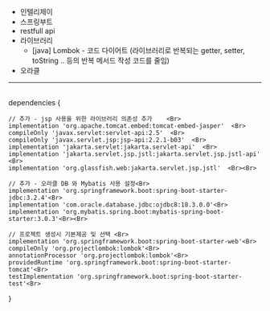 + 인텔리제이 <Br>
+ 스프링부트 <Br>
+ restfull api <Br>
+ 라이브러리
	+ [java] Lombok - 코드 다이어트 (라이브러리로 반복되는 getter, setter, toString .. 등의 반복 메서드 작성 코드를 줄임)
+ 오라클 <Br>

---
<Br>
dependencies {  <Br>

	// 추가 - jsp 사용을 위한 라이브러리 의존성 추가    <Br>
	implementation 'org.apache.tomcat.embed:tomcat-embed-jasper'  <Br>
	compileOnly 'javax.servlet:servlet-api:2.5'  <Br>
	compileOnly 'javax.servlet.jsp:jsp-api:2.2.1-b03'  <Br>
	implementation 'jakarta.servlet:jakarta.servlet-api'  <Br>
	implementation 'jakarta.servlet.jsp.jstl:jakarta.servlet.jsp.jstl-api'  <Br>
	implementation 'org.glassfish.web:jakarta.servlet.jsp.jstl'  <Br><Br>

	// 추가 - 오라클 DB 와 Mybatis 사용 설정<Br>
	implementation 'org.springframework.boot:spring-boot-starter-jdbc:3.2.4'<Br>
	implementation 'com.oracle.database.jdbc:ojdbc8:18.3.0.0'<Br>
	implementation 'org.mybatis.spring.boot:mybatis-spring-boot-starter:3.0.3'<Br><Br>

	// 프로젝트 생성시 기본제공 및 선택 <Br>
	implementation 'org.springframework.boot:spring-boot-starter-web'<Br>
	compileOnly 'org.projectlombok:lombok'<Br>
	annotationProcessor 'org.projectlombok:lombok'<Br>
	providedRuntime 'org.springframework.boot:spring-boot-starter-tomcat'<Br>
	testImplementation 'org.springframework.boot:spring-boot-starter-test'<Br>
	
}
